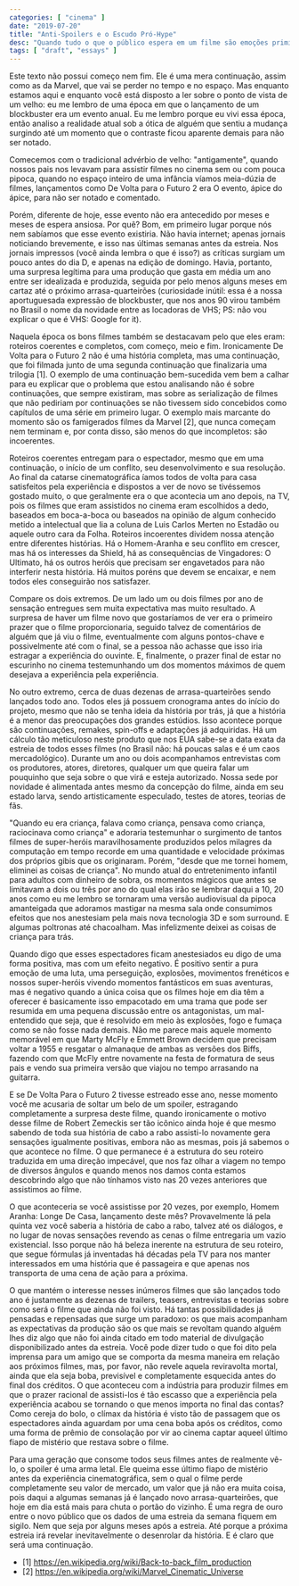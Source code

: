 ```yaml
---
categories: [ "cinema" ]
date: "2019-07-20"
title: "Anti-Spoilers e o Escudo Pró-Hype"
desc: "Quando tudo o que o público espera em um filme são emoções primitivas, o poder do spoiler se intensifica."
tags: [ "draft", "essays" ]
---
```

Este texto não possui começo nem fim. Ele é uma mera continuação, assim como as da Marvel, que vai se perder no tempo e no espaço. Mas enquanto estamos aqui e enquanto você está disposto a ler sobre o ponto de vista de um velho: eu me lembro de uma época em que o lançamento de um blockbuster era um evento anual. Eu me lembro porque eu vivi essa época, então analiso a realidade atual sob a ótica de alguém que sentiu a mudança surgindo até um momento que o contraste ficou aparente demais para não ser notado.

Comecemos com o tradicional advérbio de velho: "antigamente", quando nossos pais nos levavam para assistir filmes no cinema sem ou com pouca pipoca, quando no espaço inteiro de uma infância víamos meia-dúzia de filmes, lançamentos como De Volta para o Futuro 2 era O evento, ápice do ápice, para não ser notado e comentado.

Porém, diferente de hoje, esse evento não era antecedido por meses e meses de espera ansiosa. Por quê? Bom, em primeiro lugar porque nós nem sabíamos que esse evento existiria. Não havia internet; apenas jornais noticiando brevemente, e isso nas últimas semanas antes da estreia. Nos jornais impressos (você ainda lembra o que é isso?) as críticas surgiam um pouco antes do dia D, e apenas na edição de domingo. Havia, portanto, uma surpresa legítima para uma produção que gasta em média um ano entre ser idealizada e produzida, seguida por pelo menos alguns meses em cartaz até o próximo arrasa-quarteirões (curiosidade inútil: essa é a nossa aportuguesada expressão de blockbuster, que nos anos 90 virou também no Brasil o nome da novidade entre as locadoras de VHS; PS: não vou explicar o que é VHS: Google for it).

Naquela época os bons filmes também se destacavam pelo que eles eram: roteiros coerentes e completos, com começo, meio e fim. Ironicamente De Volta para o Futuro 2 não é uma história completa, mas uma continuação, que foi filmada junto de uma segunda continuação que finalizaria uma trilogia [1]. O exemplo de uma continuação bem-sucedida vem bem a calhar para eu explicar que o problema que estou analisando não é sobre continuações, que sempre existiram, mas sobre as serialização de filmes que não pediriam por continuações se não tivessem sido concebidos como capítulos de uma série em primeiro lugar. O exemplo mais marcante do momento são os famigerados filmes da Marvel [2], que nunca começam nem terminam e, por conta disso, são menos do que incompletos: são incoerentes.

Roteiros coerentes entregam para o espectador, mesmo que em uma continuação, o início de um conflito, seu desenvolvimento e sua resolução. Ao final da catarse cinematográfica íamos todos de volta para casa satisfeitos pela experiência e dispostos a ver de novo se tivéssemos gostado muito, o que geralmente era o que acontecia um ano depois, na TV, pois os filmes que eram assistidos no cinema eram escolhidos a dedo, baseados em boca-a-boca ou baseados na opinião de algum conhecido metido a intelectual que lia a coluna de Luis Carlos Merten no Estadão ou aquele outro cara da Folha. Roteiros incoerentes dividem nossa atenção entre diferentes histórias. Há o Homem-Aranha e seu conflito em crescer, mas há os interesses da Shield, há as consequências de Vingadores: O Ultimato, há os outros heróis que precisam ser engavetados para não interferir nesta história. Há muitos poréns que devem se encaixar, e nem todos eles conseguirão nos satisfazer.

Compare os dois extremos. De um lado um ou dois filmes por ano de sensação entregues sem muita expectativa mas muito resultado. A surpresa de haver um filme novo que gostaríamos de ver era o primeiro prazer que o filme proporcionaria, seguido talvez de comentários de alguém que já viu o filme, eventualmente com alguns pontos-chave e possivelmente até com o final, se a pessoa não achasse que isso iria estragar a experiência do ouvinte. E, finalmente, o prazer final de estar no escurinho no cinema testemunhando um dos momentos máximos de quem desejava a experiência pela experiência.

No outro extremo, cerca de duas dezenas de arrasa-quarteirões sendo lançados todo ano. Todos eles já possuem cronograma antes do início do projeto, mesmo que não se tenha ideia da história por trás, já que a história é a menor das preocupações dos grandes estúdios. Isso acontece porque são continuações, remakes, spin-offs e adaptações já adquiridas. Há um cálculo tão meticuloso neste produto que nos EUA sabe-se a data exata da estreia de todos esses filmes (no Brasil não: há poucas salas e é um caos mercadológico). Durante um ano ou dois acompanhamos entrevistas com os produtores, atores, diretores, qualquer um que queira falar um pouquinho que seja sobre o que virá e esteja autorizado. Nossa sede por novidade é alimentada antes mesmo da concepção do filme, ainda em seu estado larva, sendo artisticamente especulado, testes de atores, teorias de fãs.

"Quando eu era criança, falava como criança, pensava como criança, raciocinava como criança" e adoraria testemunhar o surgimento de tantos filmes de super-heróis maravilhosamente produzidos pelos milagres da computação em tempo recorde em uma quantidade e velocidade próximas dos próprios gibis que os originaram. Porém, "desde que me tornei homem, eliminei as coisas de criança". No mundo atual do entretenimento infantil para adultos com dinheiro de sobra, os momentos mágicos que antes se limitavam a dois ou três por ano do qual elas irão se lembrar daqui a 10, 20 anos como eu me lembro se tornaram uma versão audiovisual da pipoca amanteigada que adoramos mastigar na mesma sala onde consumimos efeitos que nos anestesiam pela mais nova tecnologia 3D e som surround. E algumas poltronas até chacoalham. Mas infelizmente deixei as coisas de criança para trás.

Quando digo que esses espectadores ficam anestesiados eu digo de uma forma positiva, mas com um efeito negativo. É positivo sentir a pura emoção de uma luta, uma perseguição, explosões, movimentos frenéticos e nossos super-heróis vivendo momentos fantásticos em suas aventuras, mas é negativo quando a única coisa que os filmes hoje em dia têm a oferecer é basicamente isso empacotado em uma trama que pode ser resumida em uma pequena discussão entre os antagonistas, um mal-entendido que seja, que é resolvido em meio às explosões, fogo e fumaça como se não fosse nada demais. Não me parece mais aquele momento memorável em que Marty McFly e Emmett Brown decidem que precisam voltar a 1955 e resgatar o almanaque de ambas as versões dos Biffs, fazendo com que McFly entre novamente na festa de formatura de seus pais e vendo sua primeira versão que viajou no tempo arrasando na guitarra.

E se De Volta Para o Futuro 2 tivesse estreado esse ano, nesse momento você me acusaria de soltar um belo de um spoiler, estragando completamente a surpresa deste filme, quando ironicamente o motivo desse filme de Robert Zemeckis ser tão icônico ainda hoje é que mesmo sabendo de toda sua história de cabo a rabo assisti-lo novamente gera sensações igualmente positivas, embora não as mesmas, pois já sabemos o que acontece no filme. O que permanece é a estrutura do seu roteiro traduzida em uma direção impecável, que nos faz olhar a viagem no tempo de diversos ângulos e quando menos nos damos conta estamos descobrindo algo que não tínhamos visto nas 20 vezes anteriores que assistimos ao filme.

O que aconteceria se você assistisse por 20 vezes, por exemplo, Homem Aranha: Longe De Casa, lançamento deste mês? Provavelmente lá pela quinta vez você saberia a história de cabo a rabo, talvez até os diálogos, e no lugar de novas sensações revendo as cenas o filme entregaria um vazio existencial. Isso porque não há beleza inerente na estrutura de seu roteiro, que segue fórmulas já inventadas há décadas pela TV para nos manter interessados em uma história que é passageira e que apenas nos transporta de uma cena de ação para a próxima.

O que mantém o interesse nesses inúmeros filmes que são lançados todo ano é justamente as dezenas de trailers, teasers, entrevistas e teorias sobre como será o filme que ainda não foi visto. Há tantas possibilidades já pensadas e repensadas que surge um paradoxo: os que mais acompanham as expectativas da produção são os que mais se revoltam quando alguém lhes diz algo que não foi ainda citado em todo material de divulgação disponibilizado antes da estreia. Você pode dizer tudo o que foi dito pela imprensa para um amigo que se comporta da mesma maneira em relação aos próximos filmes, mas, por favor, não revele aquela reviravolta mortal, ainda que ela seja boba, previsível e completamente esquecida antes do final dos créditos. O que aconteceu com a indústria para produzir filmes em que o prazer racional de assisti-los é tão escasso que a experiência pela experiência acabou se tornando o que menos importa no final das contas? Como cereja do bolo, o clímax da história é visto tão de passagem que os espectadores ainda aguardam por uma cena boba após os créditos, como uma forma de prêmio de consolação por vir ao cinema captar aqueel último fiapo de mistério que restava sobre o filme.

Para uma geração que consome todos seus filmes antes de realmente vê-lo, o spoiler é uma arma letal. Ele queima esse último fiapo de mistério antes da experiência cinematográfica, sem o qual o filme perde completamente seu valor de mercado, um valor que já não era muita coisa, pois daqui a algumas semanas já é lançado novo arrasa-quarteirões, que hoje em dia está mais para chuta o portão do vizinho. É uma regra de ouro entre o novo público que os dados de uma estreia da semana fiquem em sigilo. Nem que seja por alguns meses após a estreia. Até porque a próxima estreia irá revelar inevitavelmente o desenrolar da história. E é claro que será uma continuação.

 - [1] https://en.wikipedia.org/wiki/Back-to-back_film_production
 - [2] https://en.wikipedia.org/wiki/Marvel_Cinematic_Universe
